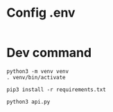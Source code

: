 
# Config .env

```
```

# Dev command

```
python3 -m venv venv
. venv/bin/activate

pip3 install -r requirements.txt

python3 api.py

```

